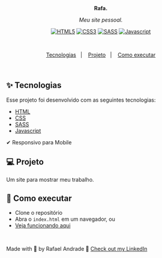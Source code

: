 <div align="center">
  <strong>Rafa.</strong>
</div>

<p align="center">
  <i>Meu site pessoal.</i><br>
  <div align="center">
    <a href="https://"><img src="https://img.shields.io/static/v1?label=&message=HTML5&color=%23E34F26&style=for-the-badge&logo=html5&logoColor=whitesmoke" alt="HTML5"></a>
    <a href="https://"><img src="https://img.shields.io/static/v1?label=&message=CSS3&color=%231572B6&style=for-the-badge&logo=css3&logoColor=whitesmoke" alt="CSS3"></a>
    <a href="https://"><img src="https://img.shields.io/static/v1?label=&message=SASS&color=%23CC6699&style=for-the-badge&logo=sass&logoColor=whitesmoke" alt="SASS"></a>
    <a href="https://"><img src="https://img.shields.io/static/v1?label=&message=Javascript&color=yellow&style=for-the-badge&logo=javascript&logoColor=white" alt="Javascript"> </a>
</div>
</p> <br>

<p align="center">
  <a href="#-tecnologias">Tecnologias</a>&nbsp;&nbsp;&nbsp;|&nbsp;&nbsp;&nbsp;
  <a href="#-projeto">Projeto</a>&nbsp;&nbsp;&nbsp;|&nbsp;&nbsp;&nbsp;
  <a href="#-como-executar">Como executar</a>
</p>

<br>

## ✨ Tecnologias

Esse projeto foi desenvolvido com as seguintes tecnologias:

- [HTML](https://www.w3schools.com/html/)
- [CSS](https://www.w3schools.com/css/)
- [SASS](https://sass-lang.com/)
- [Javascript](https://developer.mozilla.org/pt-BR/docs/Web/JavaScript)

 ✔ Responsivo para Mobile

## 💻 Projeto

Um site para mostrar meu trabalho.

## 🚀 Como executar

- Clone o repositório
- Abra o `index.html` em um navegador, ou
- [Veja funcionando aqui](https://andraderafa72.github.io/portfolio/)

<br>

Made with 💜 by Rafael Andrade 👋 [Check out my LinkedIn](https://www.linkedin.com/in/andraderafa72)
